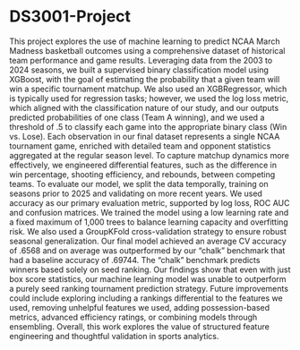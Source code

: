 # DS3001-Project

  This project explores the use of machine learning to predict NCAA March Madness basketball outcomes using a comprehensive dataset of historical team performance and game results. Leveraging data from the 2003 to 2024 seasons, we built a supervised binary classification model using XGBoost, with the goal of estimating the probability that a given team will win a specific tournament matchup. We also used an XGBRegressor, which is typically used for regression tasks; however, we used the log loss metric, which aligned with the classification nature of our study, and our outputs predicted probabilities of one class (Team A winning), and we used a threshold of .5 to classify each game into the appropriate binary class (Win vs. Lose). 
  Each observation in our final dataset represents a single NCAA tournament game, enriched with detailed team and opponent statistics aggregated at the regular season level. To capture matchup dynamics more effectively, we engineered differential features, such as the difference in win percentage, shooting efficiency, and rebounds, between competing teams. 
  To evaluate our model, we split the data temporally, training on seasons prior to 2025 and validating on more recent years. We used accuracy as our primary evaluation metric, supported by log loss, ROC AUC and confusion matrices. We trained the model using a low learning rate and a fixed maximum of 1,000 trees to balance learning capacity and overfitting risk. We also used a GroupKFold cross-validation strategy to ensure robust seasonal generalization. Our final model achieved an average CV accuracy of .6568 and on average was outperformed by our “chalk” benchmark that had a baseline accuracy of .69744. The “chalk” benchmark predicts winners based solely on seed ranking. 
  Our findings show that even with just box score statistics, our machine learning model was unable to outperform a purely seed ranking tournament prediction strategy. Future improvements could include exploring including a rankings differential to the features we used, removing unhelpful features we used, adding possession-based metrics, advanced efficiency ratings, or combining models through ensembling. Overall, this work explores the value of structured feature engineering and thoughtful validation in sports analytics.

